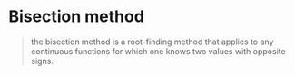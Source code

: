 Bisection method
================ 
> the bisection method is a root-finding method that applies to any continuous functions for which one knows two values with opposite signs. 
